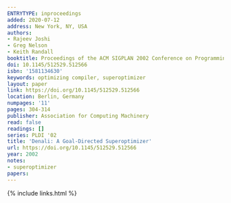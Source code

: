 ```yaml
---
ENTRYTYPE: inproceedings
added: 2020-07-12
address: New York, NY, USA
authors:
- Rajeev Joshi
- Greg Nelson
- Keith Randall
booktitle: Proceedings of the ACM SIGPLAN 2002 Conference on Programming Language Design and Implementation
doi: 10.1145/512529.512566
isbn: '1581134630'
keywords: optimizing compiler, superoptimizer
layout: paper
link: https://doi.org/10.1145/512529.512566
location: Berlin, Germany
numpages: '11'
pages: 304-314
publisher: Association for Computing Machinery
read: false
readings: []
series: PLDI '02
title: 'Denali: A Goal-Directed Superoptimizer'
url: https://doi.org/10.1145/512529.512566
year: 2002
notes:
- superoptimizer
papers:
---
```

{% include links.html %}
